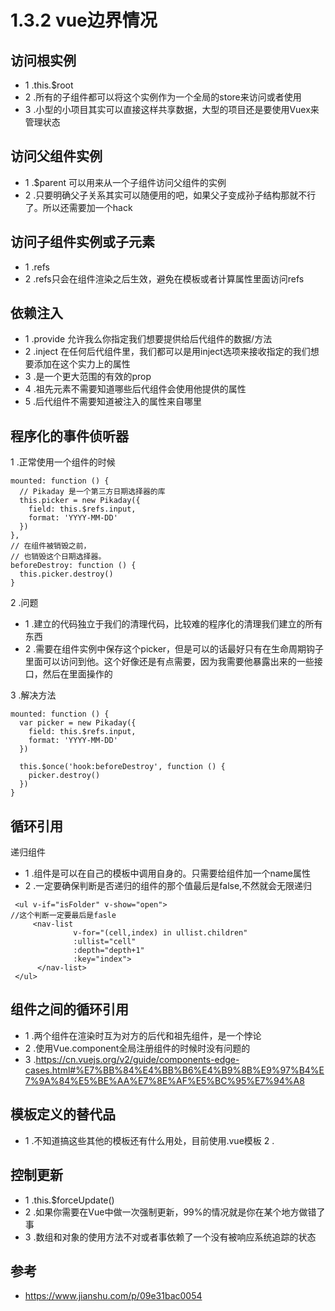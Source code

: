 # 1.3.2 vue边界情况


## 访问根实例
- 1 .this.$root
- 2 .所有的子组件都可以将这个实例作为一个全局的store来访问或者使用
- 3 .小型的小项目其实可以直接这样共享数据，大型的项目还是要使用Vuex来管理状态

## 访问父组件实例

- 1 .$parent 可以用来从一个子组件访问父组件的实例
- 2 .只要明确父子关系其实可以随便用的吧，如果父子变成孙子结构那就不行了。所以还需要加一个hack

## 访问子组件实例或子元素
- 1 .refs
- 2 .refs只会在组件渲染之后生效，避免在模板或者计算属性里面访问refs

## 依赖注入

- 1 .provide  允许我么你指定我们想要提供给后代组件的数据/方法
- 2 .inject  在任何后代组件里，我们都可以是用inject选项来接收指定的我们想要添加在这个实力上的属性
- 3 .是一个更大范围的有效的prop
- 4 .祖先元素不需要知道哪些后代组件会使用他提供的属性
- 5 .后代组件不需要知道被注入的属性来自哪里

## 程序化的事件侦听器

1 .正常使用一个组件的时候

```
mounted: function () {
  // Pikaday 是一个第三方日期选择器的库
  this.picker = new Pikaday({
    field: this.$refs.input,
    format: 'YYYY-MM-DD'
  })
},
// 在组件被销毁之前，
// 也销毁这个日期选择器。
beforeDestroy: function () {
  this.picker.destroy()
}
```

2 .问题

- 1 .建立的代码独立于我们的清理代码，比较难的程序化的清理我们建立的所有东西
- 2 .需要在组件实例中保存这个picker，但是可以的话最好只有在生命周期钩子里面可以访问到他。这个好像还是有点需要，因为我需要他暴露出来的一些接口，然后在里面操作的

3 .解决方法

```
mounted: function () {
  var picker = new Pikaday({
    field: this.$refs.input,
    format: 'YYYY-MM-DD'
  })

  this.$once('hook:beforeDestroy', function () {
    picker.destroy()
  })
}
```

## 循环引用

递归组件

- 1 .组件是可以在自己的模板中调用自身的。只需要给组件加一个name属性
- 2 .一定要确保判断是否递归的组件的那个值最后是false,不然就会无限递归

```
 <ul v-if="isFolder" v-show="open">
//这个判断一定要最后是fasle
     <nav-list 
              v-for="(cell,index) in ullist.children"
              :ullist="cell"
              :depth="depth+1"
              :key="index">
      </nav-list>
 </ul>
 ```

## 组件之间的循环引用
- 1 .两个组件在渲染时互为对方的后代和祖先组件，是一个悖论
- 2 .使用Vue.component全局注册组件的时候时没有问题的
- 3 .https://cn.vuejs.org/v2/guide/components-edge-cases.html#%E7%BB%84%E4%BB%B6%E4%B9%8B%E9%97%B4%E7%9A%84%E5%BE%AA%E7%8E%AF%E5%BC%95%E7%94%A8

## 模板定义的替代品
- 1 .不知道搞这些其他的模板还有什么用处，目前使用.vue模板
2 .
## 控制更新

- 1 .this.$forceUpdate()
- 2 .如果你需要在Vue中做一次强制更新，99%的情况就是你在某个地方做错了事
- 3 .数组和对象的使用方法不对或者事依赖了一个没有被响应系统追踪的状态

## 参考

- https://www.jianshu.com/p/09e31bac0054
